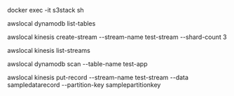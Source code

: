 docker exec -it s3stack sh



awslocal dynamodb list-tables


awslocal kinesis create-stream --stream-name test-stream --shard-count 3

awslocal kinesis list-streams

awslocal dynamodb scan --table-name test-app

awslocal kinesis put-record --stream-name test-stream --data sampledatarecord --partition-key samplepartitionkey